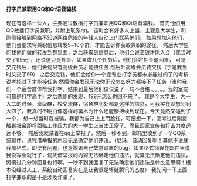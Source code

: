 #### 打字员兼职用QQ和Qt语音骗钱

现在有这样一伙人，主要通过散播打字员兼职用QQ和Qt语音骗钱。 首先他们用QQ散播打字员兼职，并附上联系qq。 这时会有好多人上当，主要是大学生，和刚刚接触到网络不知道网络危险的年轻人自动上门联系他们。 如果想加入他们，他们会要求将兼职信息转发5~10个群，才能告诉你获取兼职的途径。 然后大学生们找他们做的转发到群里面，之后获取到信息后，他们会说交钱才能入会（我当时交了99元），还说这只是押金，如果做几个任务后，他们会将押金退回来， 可是交完钱后，他们会说只有高级会员才能接任务 然后升高级会员要交钱（于是我当时又交了99） 之后交完钱，他们会给你一个连专业打字员都未必能过的了的考核 说考核过了才能接任务 然后你会发现无论你无论怎么努力都接不了任务（当时我们一个宿舍群体帮我打字，结果到最后他们仅仅说了一句不合格，。。。。。我的室友可都是打字高手）之后悲剧的发现，198元怎么也回不来了。 我是个大学生，大一大二的时候，班级群，校交流群，宿舍群到处都是这样的信息，可我实在没想到到大四了，我真的不明白像这样的骗术为什么还能够持续到现在。今天竟然又碰到了一个， 想一想当时我被骗，我都为自己上上而脸红，可细想一下，高考过后刚接触到社会即将面临工作压力的大一学生上当太正常了。而且国家宣传和打击力度远远不够。 然后我就试着在qq上举报了，然后一秒不到，邮箱里收到了一个QQ系统邮件，说凭借举报的内容无法确定他们违法。（尼玛，自动回复啊！其他不说就我那格式，即便有问题，也是腾讯自己故意设置的bug，如果格式错误在邮件里说我没写全就行了，说凭借举报的内容无法确定他们违法，就算无法确定他们违法，腾讯过几分钟回复也行啊，一秒不到就回复了无法确定他们违法是什么意思啊！根本没经过人工，系统自动回复实在是让我很是怀疑腾讯的态度） 我先问一下上面打字兼职的是不是涉及诈骗了。
